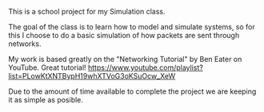 This is a school project for my Simulation class.

The goal of the class is to learn how to  model and simulate systems, so for
this I choose to do a basic simulation of how packets are sent through networks.

My work is based greatly on the "Networking Tutorial" by Ben Eater on YouTube.
Great tutorial!
https://www.youtube.com/playlist?list=PLowKtXNTBypH19whXTVoG3oKSuOcw_XeW

Due to the amount of time available to complete the project we are keeping it 
as simple as posible.
